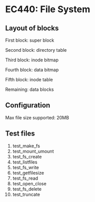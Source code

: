 # EC440: File System

## Layout of blocks

First block: super block

Second block: directory table

Third block: inode bitmap

Fourth block: data bitmap

Fifth block: inode table

Remaining: data blocks

## Configuration

Max file size supported: 20MB

## Test files

1. test_make_fs
2. test_mount_umount
3. test_fs_create
4. test_listfiles
5. test_fs_write
6. test_getfilesize
7. test_fs_read
8. test_open_close
9. test_fs_delete
10. test_truncate
